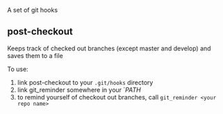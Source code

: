 A set of git hooks

## post-checkout
Keeps track of checked out branches (except master and develop) and saves them to a file

To use:
1. link post-checkout to your `.git/hooks` directory
1. link git_reminder somewhere in your `$PATH$
1. to remind yourself of checkout out branches, call `git_reminder <your repo name>` 
